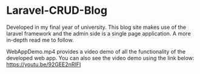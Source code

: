 # Laravel-CRUD-Blog

Developed in my final year of university. This blog site makes use of the laravel framework and the admin side is a single page application. A more in-depth read me to follow.

WebAppDemo.mp4 provides a video demo of all the functionality of the developed web app. You can also see the video demo using the link below: 
https://youtu.be/92GEE2nRIFI
